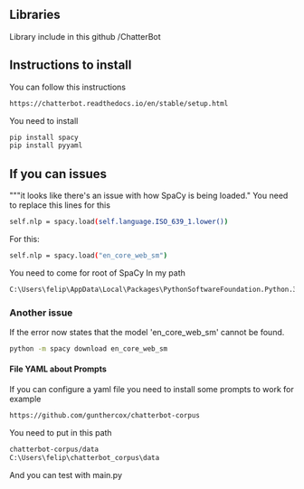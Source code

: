## Libraries
Library include in this github /ChatterBot

## Instructions to install
You can follow this instructions
```bash
https://chatterbot.readthedocs.io/en/stable/setup.html
```

You need to install
```bash
pip install spacy
pip install pyyaml

```

## If you can issues 
"""it looks like there's an issue with how SpaCy is being loaded."
You need to replace this lines for this
```bash
self.nlp = spacy.load(self.language.ISO_639_1.lower())
```
For this:
```bash
self.nlp = spacy.load("en_core_web_sm")
```
You need to come for root of SpaCy
In my path
```bash
C:\Users\felip\AppData\Local\Packages\PythonSoftwareFoundation.Python.3.7_qbz5n2kfra8p0\LocalCache\local-packages\Python37\site-packages\chatterbot\tagging.py

```

### Another issue
If the error now states that the model 'en_core_web_sm' cannot be found.
```bash
python -m spacy download en_core_web_sm
```

#### File YAML about Prompts
If you can configure a yaml file you need to install some prompts to work for example
```bash
https://github.com/gunthercox/chatterbot-corpus
```
You need to put in this path
```bash
chatterbot-corpus/data
C:\Users\felip\chatterbot_corpus\data
```
And you can test with main.py




